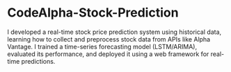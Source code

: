 # CodeAlpha-Stock-Prediction
I developed a real-time stock price prediction system using historical data, learning how to collect and preprocess stock data from APIs like Alpha Vantage. I trained a time-series forecasting model (LSTM/ARIMA), evaluated its performance, and deployed it using a web framework for real-time predictions.
